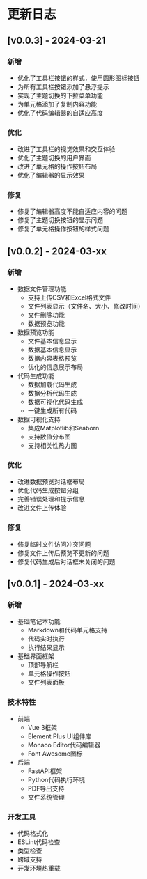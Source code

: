 # 更新日志

## [v0.0.3] - 2024-03-21

### 新增
- 优化了工具栏按钮的样式，使用圆形图标按钮
- 为所有工具栏按钮添加了悬浮提示
- 实现了主题切换的下拉菜单功能
- 为单元格添加了复制内容功能
- 优化了代码编辑器的自适应高度

### 优化
- 改进了工具栏的视觉效果和交互体验
- 优化了主题切换的用户界面
- 改进了单元格的操作按钮布局
- 优化了编辑器的显示效果

### 修复
- 修复了编辑器高度不能自适应内容的问题
- 修复了主题切换按钮的显示问题
- 修复了单元格操作按钮的样式问题

## [v0.0.2] - 2024-03-xx

### 新增
- 数据文件管理功能
  - 支持上传CSV和Excel格式文件
  - 文件列表显示（文件名、大小、修改时间）
  - 文件删除功能
  - 数据预览功能
- 数据预览功能
  - 文件基本信息显示
  - 数据基本信息显示
  - 数据内容表格预览
  - 优化的信息展示布局
- 代码生成功能
  - 数据加载代码生成
  - 数据分析代码生成
  - 数据可视化代码生成
  - 一键生成所有代码
- 数据可视化支持
  - 集成Matplotlib和Seaborn
  - 支持数值分布图
  - 支持相关性热力图

### 优化
- 改进数据预览对话框布局
- 优化代码生成按钮分组
- 完善错误处理和提示信息
- 改进文件上传体验

### 修复
- 修复临时文件访问冲突问题
- 修复文件上传后预览不更新的问题
- 修复代码生成后对话框未关闭的问题

## [v0.0.1] - 2024-03-xx

### 新增
- 基础笔记本功能
  - Markdown和代码单元格支持
  - 代码实时执行
  - 执行结果显示
- 基础界面框架
  - 顶部导航栏
  - 单元格操作按钮
  - 文件列表面板

### 技术特性
- 前端
  - Vue 3框架
  - Element Plus UI组件库
  - Monaco Editor代码编辑器
  - Font Awesome图标
- 后端
  - FastAPI框架
  - Python代码执行环境
  - PDF导出支持
  - 文件系统管理

### 开发工具
- 代码格式化
- ESLint代码检查
- 类型检查
- 跨域支持
- 开发环境热重载 